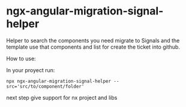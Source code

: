 # ngx-angular-migration-signal-helper
Helper to search the components you need migrate to Signals and the template use that components and list for create the ticket into github.


How to use:

In your proyect run: 
```
npx ngx-angular-migration-signal-helper --src='src/to/component/folder'   
```


next step give support for nx project and libs
